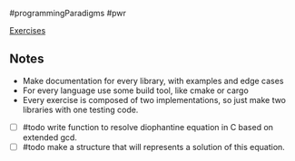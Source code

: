 #programmingParadigms #pwr 

[Exercises](https://cs.pwr.edu.pl/gebala/dyd/jpp2024/labor1.pdf)
## Notes
- Make documentation for every library, with examples and edge cases
- For every language use some build tool, like cmake or cargo
- Every exercise is composed of two implementations, so just make two libraries with one testing code.

- [ ] #todo write function to resolve diophantine equation in C based on extended gcd.
- [ ] #todo make a structure that will represents a solution of this equation.